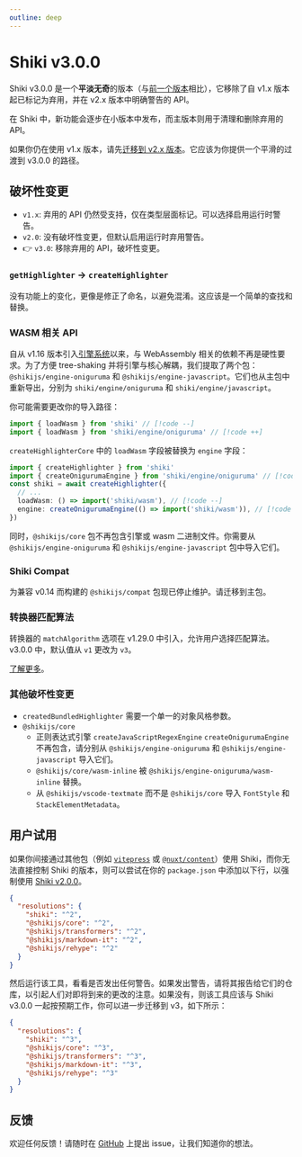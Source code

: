 ```yaml
---
outline: deep
---
```


# Shiki v3.0.0

Shiki v3.0.0 是一个**平淡无奇**的版本（与[前一个版本](./v2)相比），它移除了自 v1.x 版本起已标记为弃用，并在 v2.x 版本中明确警告的 API。

在 Shiki 中，新功能会逐步在小版本中发布，而主版本则用于清理和删除弃用的 API。

如果你仍在使用 v1.x 版本，请先[迁移到 v2.x 版本](./v2)。它应该为你提供一个平滑的过渡到 v3.0.0 的路径。

## 破坏性变更

- `v1.x`: 弃用的 API 仍然受支持，仅在类型层面标记。可以选择启用运行时警告。
- `v2.0`: 没有破坏性变更，但默认启用运行时弃用警告。
- 👉 `v3.0`: 移除弃用的 API，破坏性变更。

### `getHighlighter` -> `createHighlighter`

没有功能上的变化，更像是修正了命名，以避免混淆。这应该是一个简单的查找和替换。

### WASM 相关 API

自从 v1.16 版本引入[引擎系统](/guide/regex-engines)以来，与 WebAssembly 相关的依赖不再是硬性要求。为了方便 tree-shaking 并将引擎与核心解耦，我们提取了两个包：`@shikijs/engine-oniguruma` 和 `@shikijs/engine-javascript`。它们也从主包中重新导出，分别为 `shiki/engine/oniguruma` 和 `shiki/engine/javascript`。

你可能需要更改你的导入路径：

```ts
import { loadWasm } from 'shiki' // [!code --]
import { loadWasm } from 'shiki/engine/oniguruma' // [!code ++]
```

`createHighlighterCore` 中的 `loadWasm` 字段被替换为 `engine` 字段：

```ts
import { createHighlighter } from 'shiki'
import { createOnigurumaEngine } from 'shiki/engine/oniguruma' // [!code ++]
const shiki = await createHighlighter({
  // ...
  loadWasm: () => import('shiki/wasm'), // [!code --]
  engine: createOnigurumaEngine(() => import('shiki/wasm')), // [!code ++]
})
```

同时，`@shikijs/core` 包不再包含引擎或 wasm 二进制文件。你需要从 `@shikijs/engine-oniguruma` 和 `@shikijs/engine-javascript` 包中导入它们。

### Shiki Compat

为兼容 v0.14 而构建的 `@shikijs/compat` 包现已停止维护。请迁移到主包。

### 转换器匹配算法

转换器的 `matchAlgorithm` 选项在 v1.29.0 中引入，允许用户选择匹配算法。v3.0.0 中，默认值从 `v1` 更改为 `v3`。

[了解更多](/packages/transformers#matching-algorithm)。

### 其他破坏性变更

- `createdBundledHighlighter` 需要一个单一的对象风格参数。
- `@shikijs/core`
  - 正则表达式引擎 `createJavaScriptRegexEngine` `createOnigurumaEngine` 不再包含，请分别从 `@shikijs/engine-oniguruma` 和 `@shikijs/engine-javascript` 导入它们。
  - `@shikijs/core/wasm-inline` 被 `@shikijs/engine-oniguruma/wasm-inline` 替换。
  - 从 `@shikijs/vscode-textmate` 而不是 `@shikijs/core` 导入 `FontStyle` 和 `StackElementMetadata`。

## 用户试用

如果你间接通过其他包（例如 [`vitepress`](https://vitepress.dev/) 或 [`@nuxt/content`](https://content.nuxt.com/)）使用 Shiki，而你无法直接控制 Shiki 的版本，则可以尝试在你的 `package.json` 中添加以下行，以强制使用 [Shiki v2.0.0](./v2)。

```json
{
  "resolutions": {
    "shiki": "^2",
    "@shikijs/core": "^2",
    "@shikijs/transformers": "^2",
    "@shikijs/markdown-it": "^2",
    "@shikijs/rehype": "^2"
  }
}
```

然后运行该工具，看看是否发出任何警告。如果发出警告，请将其报告给它们的仓库，以引起人们对即将到来的更改的注意。如果没有，则该工具应该与 Shiki v3.0.0 一起按预期工作，你可以进一步迁移到 v3，如下所示：

```json
{
  "resolutions": {
    "shiki": "^3",
    "@shikijs/core": "^3",
    "@shikijs/transformers": "^3",
    "@shikijs/markdown-it": "^3",
    "@shikijs/rehype": "^3"
  }
}
```

## 反馈

欢迎任何反馈！请随时在 [GitHub](https://github.com/shikijs/shiki) 上提出 issue，让我们知道你的想法。
